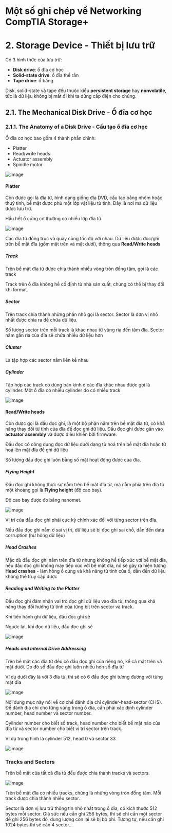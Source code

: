 # Một số ghi chép về Networking CompTIA Storage+

# 2. Storage Device - Thiết bị lưu trữ 

Có 3 hình thức của lưu trữ:
 * **Disk drive**: ổ đĩa cơ học
 * **Solid-state drive**: ổ đĩa thể rắn  
 * **Tape drive**: ổ băng

Disk, solid-state và tape đều thuộc kiểu **persistent storage** hay **nonvolatile**, tức là dữ liệu không bị mất đi khi ta dừng cấp điện cho chúng.

## 2.1. The Mechanical Disk Drive - Ổ đĩa cơ học

### 2.1.1. The Anatomy of a Disk Drive - Cấu tạo ổ đĩa cơ học

Ổ đĩa cơ học bao gồm 4 thành phần chính:
 * Platter
 * Read/write heads
 * Actuator assembly
 * Spindle motor

![image](https://user-images.githubusercontent.com/32956424/117912186-3dedbc00-b309-11eb-9b1d-98a599c7d533.png)

#### Platter

Còn được gọi là đĩa từ, hình dạng giống đĩa DVD, cấu tạo bằng nhôm hoặc thuỷ tinh, bề mặt được phủ một lớp vật liệu từ tính. Đây là nơi mà dữ liệu được lưu trữ. 

Hầu hết ổ cứng cơ thường có nhiều lớp đĩa từ.

![image](https://user-images.githubusercontent.com/32956424/117912489-d6843c00-b309-11eb-951a-aa9f5896537e.png)

Các đĩa từ đồng trục và quay cùng tốc độ với nhau. Dữ liệu được đọc/ghi trên bề mặt đĩa (gồm mặt trên và mặt dưới), thông qua **Read/Write heads** 

##### Track

Trên bề mặt đĩa từ được chia thành nhiều vòng tròn đồng tâm, gọi là các track

Track trên ổ đĩa không hề cố định từ nhà sản xuất, chúng có thể bị thay đổi khi format.

##### Sector

Trên track chia thành những phần nhỏ gọi là sector. Sector là đơn vị nhỏ nhất được chia ra để chứa dữ liệu.

Số lượng sector trên mỗi track là khác nhau từ vùng rìa đến tâm đĩa. Sector nằm gần rìa của đĩa sẽ chứa nhiều dữ liệu hơn

##### Cluster

Là tập hợp các sector nằm liền kề nhau

##### Cylinder

Tập hợp các track có dùng bán kính ở các đĩa khác nhau được gọi là cylinder. Một ổ đĩa có nhiều cylinder do có nhiều track

![image](https://user-images.githubusercontent.com/32956424/118074254-c175de80-b3d7-11eb-8c2d-625ec9468358.png)

#### Read/Write heads

Còn được gọi là đầu đọc ghi, là một bộ phận nằm trên bề mặt đĩa từ, có khả năng thay đổi từ tính của đĩa để đọc ghi dữ liệu. Đầu đọc ghi được gắn vào **actuator assembly** và được điều khiển bởi firmware.

Đầu đọc có công dụng đọc dữ liệu dưới dạng từ hoá trên bề mặt đĩa hoặc từ hoá lên mặt đĩa để ghi dữ liệu

Số lượng đầu đọc ghi luôn bằng số mặt hoạt động được của đĩa.

##### Flying Height

Đầu đọc ghi không thực sự nằm trên bề mặt đĩa từ, mà nằm phía trên đĩa từ một khoảng gọi là **Flying height** (độ cao bay).

Độ cao bay được đo bằng nanomet.

![image](https://user-images.githubusercontent.com/32956424/118072240-9093aa80-b3d3-11eb-89d2-4864de0c3b79.png)

Vị trí của đầu đọc ghi phải cực kỳ chính xác đối với từng sector trên đĩa.

Nếu đầu đọc ghi nằm ở sai vị trí, dữ liệu sẽ bị đọc ghi sai chỗ, dẫn đến data corruption (hư hỏng dữ liệu)

##### Head Crashes

Mặc dù đầu đọc ghi nằm trên đĩa từ nhưng không hề tiếp xúc với bề mặt đĩa, nếu đầu đọc ghi không may tiếp xúc với bề mặt đĩa, nó sẽ gây ra hiện tượng **Head crashes** - làm hỏng ổ cứng và khả năng từ tính của ổ, dẫn đến dữ liệu không thể truy cập được

##### Reading and Writing to the Platter

Đầu đọc ghi đảm nhận vai trò đọc ghi dữ liệu vào đĩa từ, thông qua khả năng thay đổi hướng từ tính của từng bit trên sector và track. 

Khi tiến hành ghi dữ liệu, đầu đọc ghi sẽ 

Ngược lại, khi đọc dữ liệu, đầu đọc ghi sẽ 

![image](https://user-images.githubusercontent.com/32956424/118077901-444e6780-b3df-11eb-9e77-b349cc39dfa6.png)

##### Heads and Internal Drive Addressing

Trên bề mặt các đĩa từ đều có đầu đọc ghi của riêng nó, kể cả mặt trên và mặt dưới. Do đó số đầu đọc ghi luôn nhiều hơn số đĩa từ

Ví dụ dưới đây là với 3 đĩa từ, thì sẽ có 6 đầu đọc ghi tương đương với từng mặt đĩa

![image](https://user-images.githubusercontent.com/32956424/118611557-2b7ef100-b7e7-11eb-8253-7e6d04c730d0.png)

Nội dung mục này nói về cơ chế đánh địa chỉ cylinder-head-sector (CHS). Để đánh địa chỉ cho từng vùng trong ổ đĩa, cần phải xác định cylinder number, head number và sector number.

Cylinder number cho biết số track, head number cho biết bề mặt nào của đĩa từ và sector number cho biết vị trí sector trên track.

Ví dụ trong hình là cylinder 512, head 0 và sector 33
  
![image](https://user-images.githubusercontent.com/32956424/118745849-4bfb8980-b881-11eb-9562-2cc035da8823.png)

### Tracks and Sectors

Trên bề mặt của tất cả đĩa từ đều được chia thành tracks và sectors.

![image](https://user-images.githubusercontent.com/32956424/118746524-9c271b80-b882-11eb-8b50-b5fd6b383ca9.png)

Trên bề mặt đĩa có nhiều tracks, chúng là những vòng tròn đồng tâm. Mỗi track được chia thành nhiều sector. 

Sector là đơn vị lưu trữ thông tin nhỏ nhất trong ổ đĩa, có kích thước 512 bytes mỗi sector. Giả sức nếu cần ghi 256 bytes, thì sẽ chỉ cần một sector để ghi 256 bytes đó, dung lượng còn lại sẽ bị bỏ phí. Tương tự, nếu cần ghi 1024 bytes thì sẽ cần 4 sector...



































